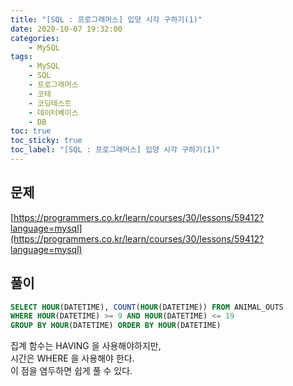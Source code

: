 ```yaml
---
title: "[SQL : 프로그래머스] 입양 시각 구하기(1)"
date: 2020-10-07 19:32:00
categories:
    - MySQL
tags:
    - MySQL
    - SQL
    - 프로그래머스
    - 코테
    - 코딩테스트
    - 데이터베이스
    - DB
toc: true
toc_sticky: true
toc_label: "[SQL : 프로그래머스] 입양 시각 구하기(1)"
---
```

## 문제
[https://programmers.co.kr/learn/courses/30/lessons/59412?language=mysql](https://programmers.co.kr/learn/courses/30/lessons/59412?language=mysql)
## 풀이
```sql
SELECT HOUR(DATETIME), COUNT(HOUR(DATETIME)) FROM ANIMAL_OUTS
WHERE HOUR(DATETIME) >= 9 AND HOUR(DATETIME) <= 19
GROUP BY HOUR(DATETIME) ORDER BY HOUR(DATETIME)
```
집계 함수는 HAVING 을 사용해야하지만,  
시간은 WHERE 을 사용해야 한다.  
이 점을 염두하면 쉽게 풀 수 있다.